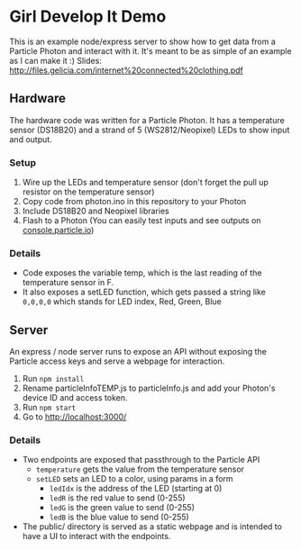 # Girl Develop It Demo
This is an example node/express server to show how to get data from a Particle Photon and interact with it. It's meant to be as simple of an example as I can make it :) 
Slides: http://files.gelicia.com/internet%20connected%20clothing.pdf

## Hardware
The hardware code was written for a Particle Photon. It has a temperature sensor (DS18B20) and a strand of 5 (WS2812/Neopixel) LEDs to show input and output.
### Setup
1. Wire up the LEDs and temperature sensor (don't forget the pull up resistor on the temperature sensor)
1. Copy code from photon.ino in this repository to your Photon
1. Include DS18B20 and Neopixel libraries
1. Flash to a Photon (You can easily test inputs and see outputs on [console.particle.io](https://console.particle.io))
### Details
- Code exposes the variable temp, which is the last reading of the temperature sensor in F. 
- It also exposes a setLED function, which gets passed a string like `0,0,0,0` which stands for LED index, Red, Green, Blue

## Server
An express / node server runs to expose an API without exposing the Particle access keys and serve a webpage for interaction.
1. Run `npm install`
1. Rename particleInfoTEMP.js to particleInfo.js and add your Photon's device ID and access token.
1. Run `npm start`
1. Go to [http://localhost:3000/](http://localhost:3000/)
### Details
- Two endpoints are exposed that passthrough to the Particle API
    - `temperature` gets the value from the temperature sensor
    - `setLED` sets an LED to a color, using params in a form
        - `ledIdx` is the address of the LED (starting at 0)
        - `ledR` is the red value to send (0-255)
        - `ledG` is the green value to send (0-255)
        - `ledB` is the blue value to send (0-255)
 - The public/ directory is served as a static webpage and is intended to have a UI to interact with the endpoints.